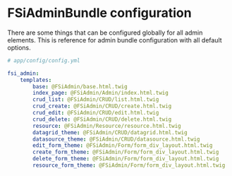 # FSiAdminBundle configuration

There are some things that can be configured globally for all admin elements.
This is reference for admin bundle configuration with all default options.

```yml
# app/config/config.yml

fsi_admin:
    templates:
        base: @FSiAdmin/base.html.twig
        index_page: @FSiAdmin/Admin/index.html.twig
        crud_list: @FSiAdmin/CRUD/list.html.twig
        crud_create: @FSiAdmin/CRUD/create.html.twig
        crud_edit: @FSiAdmin/CRUD/edit.html.twig
        crud_delete: @FSiAdmin/CRUD/delete.html.twig
        resource: @FSiAdmin/Resource/resource.html.twig
        datagrid_theme: @FSiAdmin/CRUD/datagrid.html.twig
        datasource_theme: @FSiAdmin/CRUD/datasource.html.twig
        edit_form_theme: @FSiAdmin/Form/form_div_layout.html.twig
        create_form_theme: @FSiAdmin/Form/form_div_layout.html.twig
        delete_form_theme: @FSiAdmin/Form/form_div_layout.html.twig
        resource_form_theme: @FSiAdmin/Form/form_div_layout.html.twig
```
